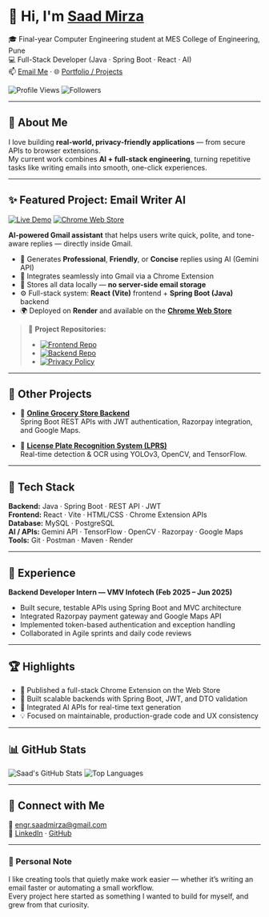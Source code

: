 # 👋 Hi, I'm [Saad Mirza](https://linkedin.com/in/saad-mirza01)

🎓 Final-year Computer Engineering student at MES College of Engineering, Pune  
💻 Full-Stack Developer (Java · Spring Boot · React · AI)  
📫 [Email Me](mailto:engr.saadmirza@gmail.com) · 🌐 [Portfolio / Projects](https://github.com/icas00)

![Profile Views](https://komarev.com/ghpvc/?username=icas00&label=Profile%20views&color=0e75b6&style=flat)
![Followers](https://img.shields.io/github/followers/icas00?label=Followers&style=social)

---

## 🚀 About Me
I love building **real-world, privacy-friendly applications** — from secure APIs to browser extensions.  
My current work combines **AI + full-stack engineering**, turning repetitive tasks like writing emails into smooth, one-click experiences.

---

## ✨ Featured Project: Email Writer AI  

[![Live Demo](https://img.shields.io/badge/🌍_Live_Demo-lightblue?logo=google-chrome)](https://ai-email-writer-4rk4.onrender.com/)
[![Chrome Web Store](https://img.shields.io/badge/Chrome_Extension-green?logo=google-chrome)](https://chromewebstore.google.com/detail/email-writer/nefgnkboedlacmpgbkgjoknjeigpppln)

**AI-powered Gmail assistant** that helps users write quick, polite, and tone-aware replies — directly inside Gmail.  

- 🧠 Generates **Professional**, **Friendly**, or **Concise** replies using AI (Gemini API)  
- 📨 Integrates seamlessly into Gmail via a Chrome Extension  
- 💾 Stores all data locally — **no server-side email storage**  
- ⚙️ Full-stack system: **React (Vite)** frontend + **Spring Boot (Java)** backend  
- 🌍 Deployed on **Render** and available on the **[Chrome Web Store](https://chromewebstore.google.com/detail/email-writer/nefgnkboedlacmpgbkgjoknjeigpppln)**  

> 🧩 **Project Repositories:**  
> - [![Frontend Repo](https://img.shields.io/badge/Frontend_Code-gray?logo=github)](https://github.com/icas00/AI-Email-Writer-frontend)
> - [![Backend Repo](https://img.shields.io/badge/Backend_Code-gray?logo=github)](https://github.com/icas00/AI-Email-Writer-backend)
> - [![Privacy Policy](https://img.shields.io/badge/Privacy_Policy-lightgrey?logo=github)](https://github.com/icas00/email-writer-privacy)

---

## 🧩 Other Projects  

- 🛒 **[Online Grocery Store Backend](https://github.com/icas00/Grocery-Store-Management-)**  
  Spring Boot REST APIs with JWT authentication, Razorpay integration, and Google Maps.  

- 🚗 **[License Plate Recognition System (LPRS)](https://github.com/icas00/LPR-Licence-Plate-Recognition-System)**  
  Real-time detection & OCR using YOLOv3, OpenCV, and TensorFlow.  

---

## 🧠 Tech Stack  
**Backend:** Java · Spring Boot · REST API · JWT  
**Frontend:** React · Vite · HTML/CSS · Chrome Extension APIs  
**Database:** MySQL · PostgreSQL  
**AI / APIs:** Gemini API · TensorFlow · OpenCV · Razorpay · Google Maps  
**Tools:** Git · Postman · Maven · Render  

---

## 💼 Experience  
**Backend Developer Intern — VMV Infotech (Feb 2025 – Jun 2025)**  
- Built secure, testable APIs using Spring Boot and MVC architecture  
- Integrated Razorpay payment gateway and Google Maps API  
- Implemented token-based authentication and exception handling  
- Collaborated in Agile sprints and daily code reviews  

---

## 🏆 Highlights  
- 🚀 Published a full-stack Chrome Extension on the Web Store  
- 🧩 Built scalable backends with Spring Boot, JWT, and DTO validation  
- 🤖 Integrated AI APIs for real-time text generation  
- 💡 Focused on maintainable, production-grade code and UX consistency  

---

## 📊 GitHub Stats  
![Saad's GitHub Stats](https://github-readme-stats.vercel.app/api?username=icas00&show_icons=true&theme=tokyonight)
![Top Languages](https://github-readme-stats.vercel.app/api/top-langs/?username=icas00&layout=compact&theme=tokyonight)

---

## 🤝 Connect with Me  
📧 [engr.saadmirza@gmail.com](mailto:engr.saadmirza@gmail.com)  
🔗 [LinkedIn](https://linkedin.com/in/saad-mirza01) · [GitHub](https://github.com/icas00)  

---

### 💬 Personal Note  
I like creating tools that quietly make work easier — whether it’s writing an email faster or automating a small workflow.  
Every project here started as something I wanted to build for myself, and grew from that curiosity.
